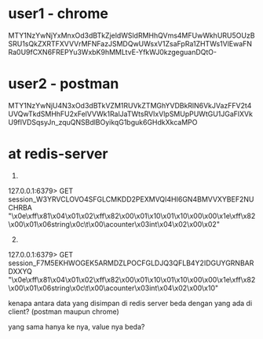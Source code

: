 

# user1 - chrome
MTY1NzYwNjYxMnxOd3dBTkZjeldWSldRMHhQVms4MFUwWkhURU5OUzBSRU1sQkZXRTFXVVVrMFNFazJSMDQwUWsxV1ZsaFpRa1ZHTWs1VlEwaFNRa0U9fCXN6FREPYu3WxbK9hMMLtvE-YfkWJ0kzgeguanDQtO-

# user2 - postman
MTY1NzYwNjU4N3xOd3dBTkVZM1RUVkZTMGhYVDBkRlN6VkJVazFFV2t4UVQwTkdSMHhFU2xFelVVWk1RalJaTWtsRVIxVlpSMUpPUWtGU1JGaFlXVkU9fIVDSqsyJn_zquQNSBdlBOyikqG1bguk6GHdkXkcaMPO


# at redis-server

1. 
127.0.0.1:6379> GET session_W3YRVCLOVO4SFGLCMKDD2PEXMVQI4HI6GN4BMVVXYBEF2NUCHRBA
"\x0e\xff\x81\x04\x01\x02\xff\x82\x00\x01\x10\x01\x10\x00\x00\x1e\xff\x82\x00\x01\x06string\x0c\t\x00\acounter\x03int\x04\x02\x00\x02"


2. 
127.0.0.1:6379> GET session_F7M5EKHWOGEK5ARMDZLPOCFGLDJQ3QFLB4Y2IDGUYGRNBARDXXYQ
"\x0e\xff\x81\x04\x01\x02\xff\x82\x00\x01\x10\x01\x10\x00\x00\x1e\xff\x82\x00\x01\x06string\x0c\t\x00\acounter\x03int\x04\x02\x00\x10"

kenapa antara data yang disimpan di redis server beda dengan yang ada di client? (postman maupun chrome)

yang sama hanya ke nya, value nya beda?